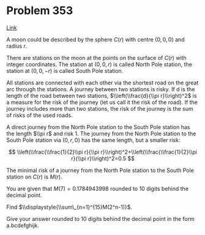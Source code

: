 # Problem 353

[Link](https://projecteuler.net/problem=353)

A moon could be described by the sphere $C(r)$ with centre $(0,0,0)$ and radius $r$. 

There are stations on the moon at the points on the surface of $C(r)$ with integer coordinates. The station at $(0,0,r)$ is called North Pole station, the station at $(0,0,-r)$ is called South Pole station. 

All stations are connected with each other via the shortest road on the great arc through the stations. A journey between two stations is risky. If d is the length of the road between two stations, $\\left(\\frac{d}{\\pi r}\\right)^2$ is a measure for the risk of the journey (let us call it the risk of the road). If the journey includes more than two stations, the risk of the journey is the sum of risks of the used roads. 

A direct journey from the North Pole station to the South Pole station has the length $\\pi r$ and risk $1$. The journey from the North Pole station to the South Pole station via $(0,r,0)$ has the same length, but a smaller risk:

$$ \\left(\\frac{\\frac{1}{2}\\pi r}{\\pi r}\\right)^2+\\left(\\frac{\\frac{1}{2}\\pi r}{\\pi r}\\right)^2=0.5 $$

The minimal risk of a journey from the North Pole station to the South Pole station on $C(r)$ is $M(r)$. 

You are given that $M(7)=0.1784943998$ rounded to $10$ digits behind the decimal point. 

Find $\\displaystyle{\\sum\_{n=1}^{15}M(2^n-1)}$. 

Give your answer rounded to $10$ digits behind the decimal point in the form a.bcdefghijk.
